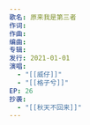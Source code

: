 ```yaml
---
歌名: 原来我是第三者
作词: 
作曲: 
编曲: 
专辑: 
发行: 2021-01-01
演唱:
  - "[[威仔]]"
  - "[[格子兮]]"
EP: 26
抄袭:
  - "[[秋天不回来]]"
---
```

